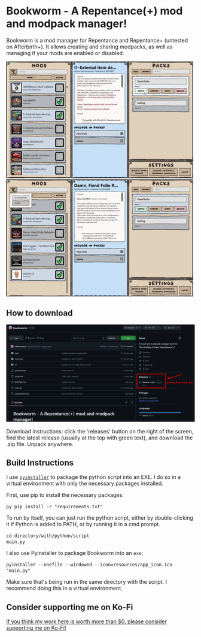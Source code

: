 # Bookworm - A Repentance(+) mod and modpack manager!
Bookworm is a mod manager for Repentance and Repentance+ (untested on Afterbirth+). It allows creating and sharing modpacks, as well as managing if your mods are enabled or disabled.

<img src="repo/preview1.png" alt="Preview image" width="500"/>
<img src="repo/preview2.png" alt="Preview image" width="500"/>

## How to download
<img src="repo/download.png" alt="Download instructions: click the 'releases' button on the right of the screen, find the latest release (usually at the top with green text), and download the .zip file. Unpack anywhere." width="700"/>

Download instructions: click the 'releases' button on the right of the screen, find the latest release (usually at the top with green text), and download the .zip file. Unpack anywhere.

## Build Instructions

I use [`pyinstaller`](https://www.geeksforgeeks.org/convert-python-script-to-exe-file/) to package the python script into an EXE. I do so in a virtual environment with only the necessary packages installed.

First, use pip to install the necessary packages:
```
py pip install -r "requirements.txt"
```

To run by itself, you can just run the python script, either by double-clicking it if Python is added to PATH, or by running it in a cmd prompt.
```
cd directory/with/python/script
main.py
```

I also use Pyinstaller to package Bookworm into an `exe`:
```
pyinstaller --onefile --windowed --icon=resources/app_icon.ico "main.py"
```
Make sure that's being run in the same directory with the script. I recommend doing this in a virtual environment.

## Consider supporting me on Ko-Fi
[If you think my work here is worth more than $0, please consider supporting me on Ko-Fi!](https://ko-fi.com/catinsurance)